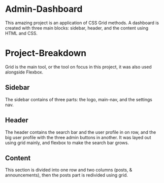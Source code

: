 # Admin-Dashboard
This amazing project is an application of CSS Grid methods. A dashboard is created with three main blocks: sidebar, header, and the content using HTML and CSS. 

# Project-Breakdown
Grid is the main tool, or the tool on focus in this project, it was also used alongside Flexbox.

## Sidebar
The sidebar contains of three parts: the logo, main-nav, and the settings nav.

## Header
The header contains the search bar and the user profile in on row, and the big user profile with the three admin buttons in another. It was layed out using grid mainly, and flexbox to make the search bar grows.

## Content

This section is divided into one row and two columns (posts, & announcements), then the posts part is redivided using grid.